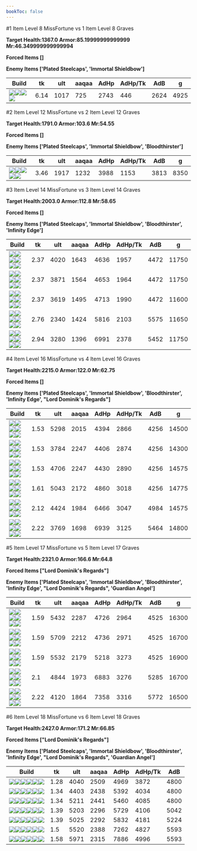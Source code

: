 ```yaml
---
bookToc: false
---
```


#1 Item Level 8 MissFortune vs 1 Item Level 8 Graves

**Target Health:1367.0 Armor:85.19999999999999 Mr:46.349999999999994**


**Forced Items []**


**Enemy Items ['Plated Steelcaps', 'Immortal Shieldbow']**




Build | tk | ult | aaqaa | AdHp | AdHp/Tk | AdB | g
-|-|-|-|-|-|-|-
![](/item/3153.png)![](/item/1001.png)![](/item/1055.png)![](/item/1037.png)|6.14|1017|725|2743|446|2624|4925




























































#2 Item Level 12 MissFortune vs 2 Item Level 12 Graves

**Target Health:1791.0 Armor:103.6 Mr:54.55**


**Forced Items []**


**Enemy Items ['Plated Steelcaps', 'Immortal Shieldbow', 'Bloodthirster']**




Build | tk | ult | aaqaa | AdHp | AdHp/Tk | AdB | g
-|-|-|-|-|-|-|-
![](/item/3153.png)![](/item/3033.png)![](/item/1001.png)![](/item/1055.png)![](/item/1038.png)|3.46|1917|1232|3988|1153|3813|8350




























































#3 Item Level 14 MissFortune vs 3 Item Level 14 Graves

**Target Health:2003.0 Armor:112.8 Mr:58.65**


**Forced Items []**


**Enemy Items ['Plated Steelcaps', 'Immortal Shieldbow', 'Bloodthirster', 'Infinity Edge']**




Build | tk | ult | aaqaa | AdHp | AdHp/Tk | AdB | g
-|-|-|-|-|-|-|-
![](/item/3033.png)![](/item/6676.png)![](/item/3142.png)![](/item/1053.png)![](/item/1055.png)![](/item/1038.png)|2.37|4020|1643|4636|1957|4472|11750
![](/item/3033.png)![](/item/6696.png)![](/item/3142.png)![](/item/1053.png)![](/item/1055.png)![](/item/1038.png)|2.37|3871|1564|4653|1964|4472|11750
![](/item/3033.png)![](/item/3074.png)![](/item/3142.png)![](/item/1055.png)![](/item/1038.png)![](/item/1036.png)|2.37|3619|1495|4713|1990|4472|11600
![](/item/3153.png)![](/item/3033.png)![](/item/6333.png)![](/item/1001.png)![](/item/1055.png)![](/item/1038.png)|2.76|2340|1424|5816|2103|5575|11650
![](/item/3026.png)![](/item/3033.png)![](/item/3142.png)![](/item/1053.png)![](/item/1055.png)![](/item/1038.png)|2.94|3280|1396|6991|2378|5452|11750




























































#4 Item Level 16 MissFortune vs 4 Item Level 16 Graves

**Target Health:2215.0 Armor:122.0 Mr:62.75**


**Forced Items []**


**Enemy Items ['Plated Steelcaps', 'Immortal Shieldbow', 'Bloodthirster', 'Infinity Edge', "Lord Dominik's Regards"]**




Build | tk | ult | aaqaa | AdHp | AdHp/Tk | AdB | g
-|-|-|-|-|-|-|-
![](/item/3033.png)![](/item/6676.png)![](/item/3142.png)![](/item/3091.png)![](/item/1053.png)![](/item/1038.png)|1.53|5298|2015|4394|2866|4256|14500
![](/item/3153.png)![](/item/3033.png)![](/item/6676.png)![](/item/6671.png)![](/item/1001.png)![](/item/1038.png)|1.53|3784|2247|4406|2874|4256|14300
![](/item/3153.png)![](/item/3033.png)![](/item/3095.png)![](/item/3142.png)![](/item/1038.png)![](/item/1037.png)|1.53|4706|2247|4430|2890|4256|14575
![](/item/3153.png)![](/item/3033.png)![](/item/3072.png)![](/item/3142.png)![](/item/1038.png)![](/item/1037.png)|1.61|5043|2172|4860|3018|4256|14775
![](/item/3026.png)![](/item/3033.png)![](/item/3142.png)![](/item/3153.png)![](/item/1038.png)![](/item/1037.png)|2.12|4424|1984|6466|3047|4984|14575
![](/item/3153.png)![](/item/3026.png)![](/item/6609.png)![](/item/3142.png)![](/item/1038.png)![](/item/1038.png)|2.22|3769|1698|6939|3125|5464|14800




























































#5 Item Level 17 MissFortune vs 5 Item Level 17 Graves

**Target Health:2321.0 Armor:166.6 Mr:64.8**


**Forced Items ["Lord Dominik's Regards"]**


**Enemy Items ['Plated Steelcaps', 'Immortal Shieldbow', 'Bloodthirster', 'Infinity Edge', "Lord Dominik's Regards", 'Guardian Angel']**




Build | tk | ult | aaqaa | AdHp | AdHp/Tk | AdB | g
-|-|-|-|-|-|-|-
![](/item/3153.png)![](/item/3036.png)![](/item/6676.png)![](/item/6695.png)![](/item/3142.png)![](/item/1038.png)|1.59|5432|2287|4726|2964|4525|16300
![](/item/3153.png)![](/item/3036.png)![](/item/6676.png)![](/item/6696.png)![](/item/3142.png)![](/item/1038.png)|1.59|5709|2212|4736|2971|4525|16700
![](/item/3153.png)![](/item/3072.png)![](/item/3036.png)![](/item/6676.png)![](/item/3142.png)![](/item/1038.png)|1.59|5532|2179|5218|3273|4525|16900
![](/item/3153.png)![](/item/3026.png)![](/item/3036.png)![](/item/6676.png)![](/item/3142.png)![](/item/1038.png)|2.1|4844|1973|6883|3276|5285|16700
![](/item/3153.png)![](/item/3026.png)![](/item/6609.png)![](/item/3142.png)![](/item/3036.png)![](/item/1038.png)|2.22|4120|1864|7358|3316|5772|16500




























































#6 Item Level 18 MissFortune vs 6 Item Level 18 Graves

**Target Health:2427.0 Armor:171.2 Mr:66.85**


**Forced Items ["Lord Dominik's Regards"]**


**Enemy Items ['Plated Steelcaps', 'Immortal Shieldbow', 'Bloodthirster', 'Infinity Edge', "Lord Dominik's Regards", 'Guardian Angel']**




Build | tk | ult | aaqaa | AdHp | AdHp/Tk | AdB
-|-|-|-|-|-|-
![](/item/3153.png)![](/item/3091.png)![](/item/3036.png)![](/item/3095.png)![](/item/6676.png)![](/item/6671.png)|1.28|4040|2509|4969|3872|4800
![](/item/3153.png)![](/item/3072.png)![](/item/3036.png)![](/item/3091.png)![](/item/6676.png)![](/item/6671.png)|1.34|4403|2438|5392|4034|4800
![](/item/3153.png)![](/item/3072.png)![](/item/3036.png)![](/item/3091.png)![](/item/3095.png)![](/item/3142.png)|1.34|5211|2441|5460|4085|4800
![](/item/3153.png)![](/item/3072.png)![](/item/3036.png)![](/item/3091.png)![](/item/6676.png)![](/item/6692.png)|1.39|5203|2296|5729|4106|5042
![](/item/3153.png)![](/item/3072.png)![](/item/3036.png)![](/item/3091.png)![](/item/6609.png)![](/item/3142.png)|1.39|5025|2292|5832|4181|5224
![](/item/3153.png)![](/item/3026.png)![](/item/3036.png)![](/item/6676.png)![](/item/3142.png)![](/item/3095.png)|1.5|5520|2388|7262|4827|5593
![](/item/3153.png)![](/item/3072.png)![](/item/3036.png)![](/item/6676.png)![](/item/3142.png)![](/item/3026.png)|1.58|5971|2315|7886|4996|5593




























































